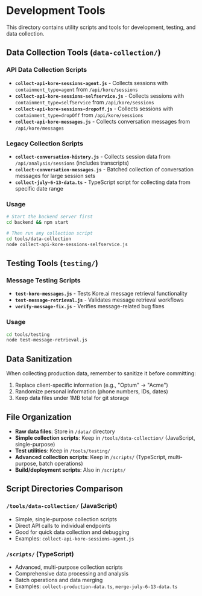 # Development Tools

This directory contains utility scripts and tools for development, testing, and data collection.

## Data Collection Tools (`data-collection/`)

### API Data Collection Scripts
- **`collect-api-kore-sessions-agent.js`** - Collects sessions with `containment_type=agent` from `/api/kore/sessions`
- **`collect-api-kore-sessions-selfservice.js`** - Collects sessions with `containment_type=selfService` from `/api/kore/sessions` 
- **`collect-api-kore-sessions-dropoff.js`** - Collects sessions with `containment_type=dropOff` from `/api/kore/sessions`
- **`collect-api-kore-messages.js`** - Collects conversation messages from `/api/kore/messages`

### Legacy Collection Scripts
- **`collect-conversation-history.js`** - Collects session data from `/api/analysis/sessions` (includes transcripts)
- **`collect-conversation-messages.js`** - Batched collection of conversation messages for large session sets
- **`collect-july-6-13-data.ts`** - TypeScript script for collecting data from specific date range

### Usage
```bash
# Start the backend server first
cd backend && npm start

# Then run any collection script
cd tools/data-collection
node collect-api-kore-sessions-selfservice.js
```

## Testing Tools (`testing/`)

### Message Testing Scripts
- **`test-kore-messages.js`** - Tests Kore.ai message retrieval functionality
- **`test-message-retrieval.js`** - Validates message retrieval workflows
- **`verify-message-fix.js`** - Verifies message-related bug fixes

### Usage
```bash
cd tools/testing
node test-message-retrieval.js
```

## Data Sanitization

When collecting production data, remember to sanitize it before committing:

1. Replace client-specific information (e.g., "Optum" → "Acme")
2. Randomize personal information (phone numbers, IDs, dates)
3. Keep data files under 1MB total for git storage

## File Organization

- **Raw data files**: Store in `/data/` directory
- **Simple collection scripts**: Keep in `/tools/data-collection/` (JavaScript, single-purpose)
- **Test utilities**: Keep in `/tools/testing/`
- **Advanced collection scripts**: Keep in `/scripts/` (TypeScript, multi-purpose, batch operations)
- **Build/deployment scripts**: Also in `/scripts/`

## Script Directories Comparison

### `/tools/data-collection/` (JavaScript)
- Simple, single-purpose collection scripts
- Direct API calls to individual endpoints  
- Good for quick data collection and debugging
- Examples: `collect-api-kore-sessions-agent.js`

### `/scripts/` (TypeScript)
- Advanced, multi-purpose collection scripts
- Comprehensive data processing and analysis
- Batch operations and data merging
- Examples: `collect-production-data.ts`, `merge-july-6-13-data.ts`